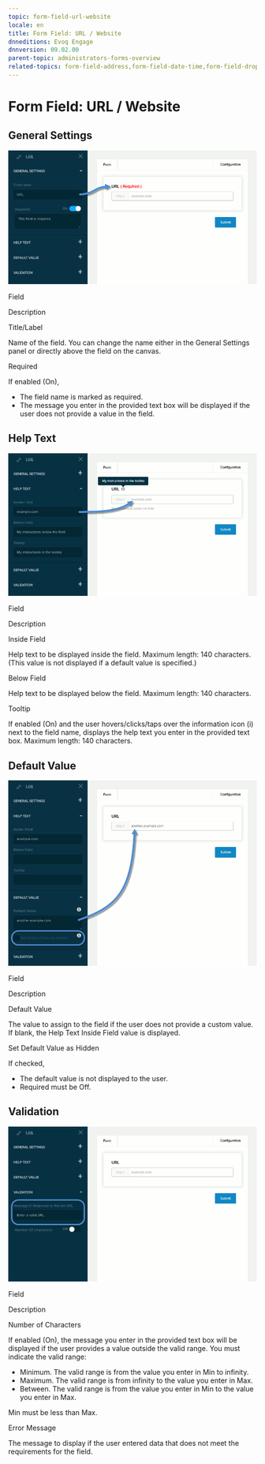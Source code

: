 ```yaml
---
topic: form-field-url-website
locale: en
title: Form Field: URL / Website
dnneditions: Evoq Engage
dnnversion: 09.02.00
parent-topic: administrators-forms-overview
related-topics: form-field-address,form-field-date-time,form-field-dropdown,form-field-email,form-field-esignature,form-field-multi-line-text,form-field-multiple-choice,form-field-name,form-field-number,form-field-phone-number,form-field-single-line-text,form-field-static-text,form-field-terms-conditions,form-field-submit
---
```


# Form Field: URL / Website

## General Settings

  

![Settings for URL / Website field](img/scr-FormField-URLWebsite-generalsettings.gif)

  

Field

Description

Title/Label

Name of the field. You can change the name either in the General Settings panel or directly above the field on the canvas.

Required

If enabled (On),

*   The field name is marked as required.
*   The message you enter in the provided text box will be displayed if the user does not provide a value in the field.

## Help Text

  

![Settings for URL / Website field](img/scr-FormField-URLWebsite-helptext.gif)

  

Field

Description

Inside Field

Help text to be displayed inside the field. Maximum length: 140 characters. (This value is not displayed if a default value is specified.)

Below Field

Help text to be displayed below the field. Maximum length: 140 characters.

Tooltip

If enabled (On) and the user hovers/clicks/taps over the information icon (i) next to the field name, displays the help text you enter in the provided text box. Maximum length: 140 characters.

## Default Value

  

![Settings for URL / Website field](img/scr-FormField-URLWebsite-defaultvalue.gif)

  

Field

Description

Default Value

The value to assign to the field if the user does not provide a custom value. If blank, the Help Text Inside Field value is displayed.

Set Default Value as Hidden

If checked,

*   The default value is not displayed to the user.
*   Required must be Off.

## Validation

  

![Settings for URL / Website field](img/scr-FormField-URLWebsite-validation.gif)

  

Field

Description

Number of Characters

If enabled (On), the message you enter in the provided text box will be displayed if the user provides a value outside the valid range. You must indicate the valid range:

*   Minimum. The valid range is from the value you enter in Min to infinity.
*   Maximum. The valid range is from infinity to the value you enter in Max.
*   Between. The valid range is from the value you enter in Min to the value you enter in Max.

Min must be less than Max.

Error Message

The message to display if the user entered data that does not meet the requirements for the field.
